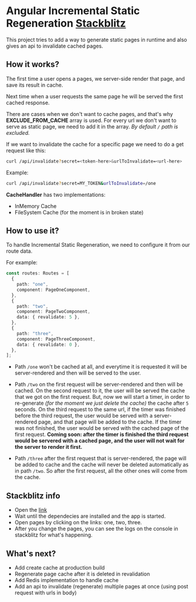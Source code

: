 # Angular Incremental Static Regeneration [Stackblitz](https://stackblitz.com/edit/node-cvlod6?file=server.ts)
This project tries to add a way to generate static pages in runtime and also gives an api to invalidate cached pages.

## How it works?
The first time a user opens a pages, we server-side render that page, and save its result in cache.

Next time when a user requests the same page he will be served the first cached response.

There are cases when we don't want to cache pages, and that's why **EXCLUDE_FROM_CACHE** array is used.
For every url we don't want to serve as static page, we need to add it in the array.
_By default `/` path is excluded._

If we want to invalidate the cache for a specific page we need to do a get request like this:
```bash
curl /api/invalidate?secret=<token-here>&urlToInvalidate=<url-here>
```
Example:
```bash
curl /api/invalidate?secret=MY_TOKEN&urlToInvalidate=/one
```

**CacheHandler** has two implementations:
- InMemory Cache
- FileSystem Cache (for the moment is in broken state)

## How to use it?
To handle Incremental Static Regeneration, we need to configure it from our route data.

For example:
```ts
const routes: Routes = [
  {
    path: "one",
    component: PageOneComponent,
  },
  {
    path: "two",
    component: PageTwoComponent,
    data: { revalidate: 5 },
  },
  {
    path: "three",
    component: PageThreeComponent,
    data: { revalidate: 0 },
  },
];
```

- Path `/one` won't be cached at all, and everytime it is requested it will be server-rendered and then will be served to the user.

- Path `/two` on the first request will be server-rendered and then will be cached. On the second request to it, the user will be served the cache that we got on the first request.
But, now we will start a timer, in order to re-generate _(for the moment we just delete the cache)_ the cache after `5` seconds.
On the third request to the same url, if the timer was finished before the third request, the user would be served with a server-rendered page, and that page will be added to the cache. If the timer was not finished, the user would be served with the cached page of the first request. **Coming soon: after the timer is finished the third request would be servered with a cached page, and the user will not wait for the server to render it first.**

- Path `/three` after the first request that is server-rendered, the page will be added to cache and the cache will never be deleted automatically as in path `/two`. So after the first request, all the other ones will come from the cache.

## Stackblitz info
- Open the [link](https://stackblitz.com/edit/node-cvlod6?file=server.ts)
- Wait until the dependecies are installed and the app is started.
- Open pages by clicking on the links: one, two, three.
- After you change the pages, you can see the logs on the console in stackblitz for what's happening.

## What's next?
- Add create cache at production build
- Regenerate page cache after it is deleted in revalidation
- Add Redis implementation to handle cache
- Add an api to invalidate (regenerate) multiple pages at once (using post request with urls in body)